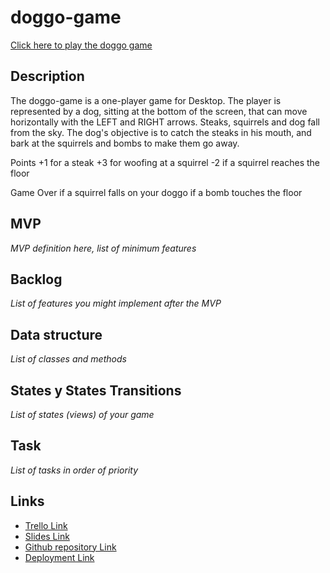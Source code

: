 # doggo-game

[Click here to play the doggo game](https://castuche.github.io/doggo-game/)

## Description
The doggo-game is a one-player game for Desktop. The player is represented by a dog, sitting at the bottom of the screen, that can move horizontally with the LEFT and RIGHT arrows. Steaks, squirrels and dog fall from the sky. The dog's objective is to catch the steaks in his mouth, and bark at the squirrels and bombs to make them go away.

Points
+1 for a steak
+3 for woofing at a squirrel
-2 if a squirrel reaches the floor

Game Over
if a squirrel falls on your doggo
if a bomb touches the floor



## MVP
_MVP definition here, list of minimum features_


## Backlog
_List of features you might implement after the MVP_


## Data structure
_List of classes and methods_


## States y States Transitions
_List of states (views) of your game_


## Task
_List of tasks in order of priority_


## Links

- [Trello Link](https://trello.com)
- [Slides Link](http://slides.com)
- [Github repository Link](http://github.com)
- [Deployment Link](http://github.com)